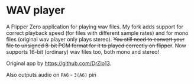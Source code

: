 # WAV player
 A Flipper Zero application for playing wav files. My fork adds support for correct playback speed (for files with different sample rates) and for mono files (original wav player only plays stereo). ~~You still need to convert your file to unsigned 8-bit PCM format for it to played correctly on flipper~~. Now supports 16-bit (ordinary) wav files too, both mono and stereo!

Original app by https://github.com/DrZlo13.

Also outputs audio on `PA6` - `3(A6)` pin
